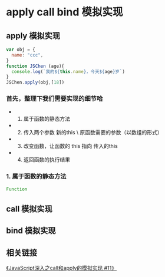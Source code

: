 # apply call bind 模拟实现

## apply 模拟实现

```js
var obj = {
  name: "ccc",
}
function JSChen (age){
  console.log(`我的${this.name}，今天${age}岁`)
}
JSChen.apply(obj,[18])
```

### 首先，整理下我们需要实现的细节哈

- 1. 属于函数的静态方法

- 2. 传入两个参数 新的this \ 原函数需要的参数（以数组的形式）

- 3. 改变函数，让函数的 this 指向 传入的this

- 4. 返回函数的执行结果

### 1. 属于函数的静态方法

```js
Function
```


## call 模拟实现
## bind 模拟实现


## 相关链接

[《JavaScript深入之call和apply的模拟实现 #11》](https://github.com/mqyqingfeng/Blog/issues/11)